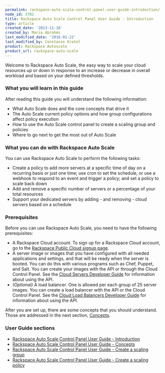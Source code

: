 ```yaml
---
permalink: rackspace-auto-scale-control-panel-user-guide-introduction/
node_id: 3782
title: Rackspace Auto Scale Control Panel User Guide - Introduction
type: article
created_date: '2013-11-18'
created_by: Maria Abrahms
last_modified_date: '2016-01-22'
last_modified_by: Constanze Kratel
product: Rackspace Autoscale
product_url: rackspace-auto-scale
---
```


Welcome to Rackspace Auto Scale, the easy way to scale your cloud
resources up or down in response to an increase or decrease in overall
workload and based on your defined thresholds.

### What you will learn in this guide

After reading this guide you will understand the following information:

-   What Auto Scale does and the core concepts that drive it
-   The Auto Scale current policy options and how group configurations
    affect policy execution
-   How to use the Auto Scale control panel to create a scaling group
    and policies
-   Where to go next to get the most out of Auto Scale

### What you can do with Rackspace Auto Scale

You can use Rackspace Auto Scale to perform the following tasks:

-   Create a policy to add more servers at a specific time of day on a
    recurring basis or just one time; use cron to set the schedule, or
    use a webhook to respond to an event and trigger a policy; and set a
    policy to scale back down
-   Add and remove a specific number of servers or a percentage of your
    total resources
-   Support your dedicated servers by adding - and removing - cloud servers
    based on a schedule

### Prerequisites

Before you can use Rackspace Auto Scale, you need to have the following
prerequisites:

-   A Rackspace Cloud account. To sign up for a Rackspace Cloud account,
    go to the [Rackspace Public Cloud signup
    page](https://cart.rackspace.com/cloud/).
-   A server image or images that you have configured with all needed
    applications and settings, and that will be ready when the server
    is booted. You can do this with various programs such as Chef,
    Puppet, and Salt. You can create your images with the API or through
    the Cloud Control Panel. See the [Cloud Servers Developer
    Guide](https://developer.rackspace.com/docs/cloud-servers/v2/developer-guide/)
    for information about using the API.
-   *(Optional)* A load balancer. One is allowed per each group of 25
    server images. You can create a load balancer with the API or the
    Cloud Control Panel. See the [Cloud Load Balancers Developer
    Guide](https://developer.rackspace.com/docs/cloud-load-balancers/v1/developer-guide/)
    for information about using the API.

After you are set up, there are some concepts that you should
understand. Those are addressed in the next section,
[Concepts](/how-to/rackspace-auto-scale-control-panel-user-guide-concepts).

### User Guide sections

-   [Rackspace Auto Scale Control Panel User Guide -
    Introduction](/how-to/rackspace-auto-scale-control-panel-user-guide-introduction "Introduction")
-   [Rackspace Auto Scale Control Panel User Guide -
    Concepts](http://rackspace.com/how-to/rackspace-auto-scale-control-panel-user-guide-concepts "Concepts")
-   [Rackspace Auto Scale Control Panel User Guide - Create a scaling
    group](/how-to/rackspace-auto-scale-control-panel-user-guide-create-a-scaling-group "Creating Scaling Groups")
-   [Rackspace Auto Scale Control Panel User Guide - Create a scaling
    policy](/how-to/rackspace-auto-scale-control-panel-user-guide-create-a-scaling-policy "Crating Scaling Policies")
